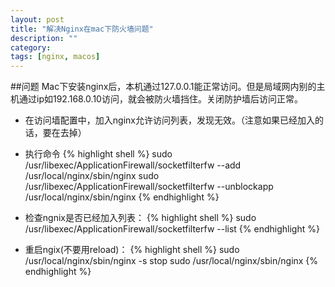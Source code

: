 ```yaml
---
layout: post
title: "解决Nginx在mac下防火墙问题"
description: ""
category: 
tags: [nginx, macos]
---
```


##问题
Mac下安装nginx后，本机通过127.0.0.1能正常访问。但是局域网内别的主机通过ip如192.168.0.10访问，就会被防火墙挡住。关闭防护墙后访问正常。

* 在访问墙配置中，加入nginx允许访问列表，发现无效。（注意如果已经加入的话，要在去掉）
* 执行命令
{% highlight shell %} 
sudo /usr/libexec/ApplicationFirewall/socketfilterfw --add /usr/local/nginx/sbin/nginx
sudo /usr/libexec/ApplicationFirewall/socketfilterfw --unblockapp /usr/local/nginx/sbin/nginx
{% endhighlight %}

* 检查ngnix是否已经加入列表：
{% highlight shell %} 
sudo /usr/libexec/ApplicationFirewall/socketfilterfw --list
{% endhighlight %}

* 重启ngix(不要用reload)：
{% highlight shell %}
sudo /usr/local/nginx/sbin/nginx -s stop
sudo /usr/local/nginx/sbin/nginx
{% endhighlight %}
